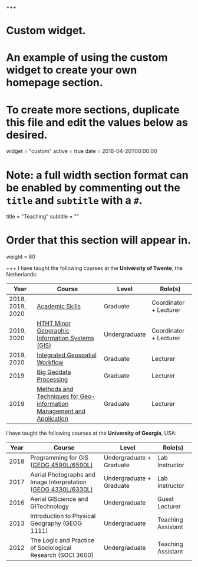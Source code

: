 +++
# Custom widget.
# An example of using the custom widget to create your own homepage section.
# To create more sections, duplicate this file and edit the values below as desired.
widget = "custom"
active = true
date = 2016-04-20T00:00:00

# Note: a full width section format can be enabled by commenting out the `title` and `subtitle` with a `#`.
title = "Teaching"
subtitle = ""

# Order that this section will appear in.
weight = 60



+++
I have taught the following courses at the **University of Twente**, the Netherlands:

Year|Course|Level|Role(s)|
----|------|-----|-------|
2018, 2019, 2020|[Academic Skills](https://studyguide.itc.nl/m-geo/all-courses)|Graduate|Coordinator + Lecturer
2019, 2020|[HTHT Minor Geographic Information Systems (GIS)](https://www.utwente.nl/onderwijs/keuzeruimte/minor/uploads/htht/brochure-htht-gis.pdf)|Undergraduate|Coordinator + Lecturer
2019, 2020|[Integrated Geospatial Workflow](https://studyguide.itc.nl/m-geo/all-courses)|Graduate|Lecturer
2019|[Big Geodata Processing](https://studyguide.itc.nl/m-geo/all-courses)|Graduate|Lecturer
2019|[Methods and Techniques for Geo-information Management and Application](https://www.msc-gima.nl/module-1/)|Graduate|Lecturer


I have taught the following courses at the **University of Georgia**, USA:

Year|Course|Level|Role(s)|
----|------|-----|-------|
2018|Programming for GIS ([GEOG 4590L/6590L)](http://bulletin.uga.edu/link.aspx?cid=GEOG4590-4590L/6590-6590L)|Undergraduate + Graduate|Lab Instructor
2017|Aerial Photographs and Image Interpretation ([GEOG 4330L/6330L)](http://geography.uga.edu/courses/content/geog-44304430l)|Undergraduate + Graduate|Lab Instructor
2016|Aerial GIScience and GITechnology|Undergraduate|Guest Lecturer
2013|Introduction to Physical Geography (GEOG 1111)|Undergraduate|Teaching Assistant
2012|The Logic and Practice of Sociological Research (SOCI 3600)|Undergraduate|Teaching Assistant